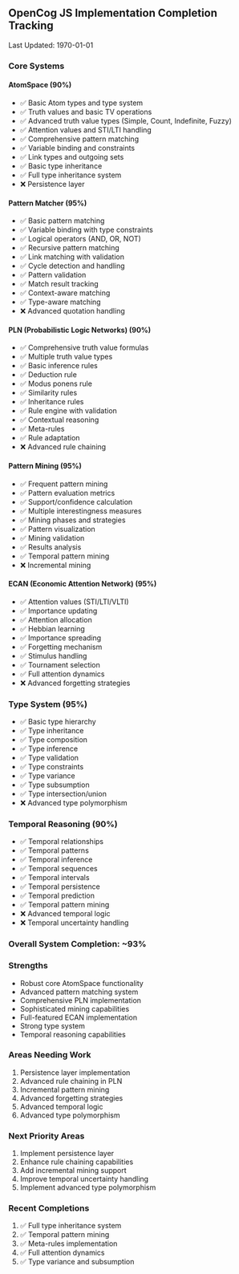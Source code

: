 ## OpenCog JS Implementation Completion Tracking

Last Updated: 1970-01-01

### Core Systems

#### AtomSpace (90%)
- ✅ Basic Atom types and type system
- ✅ Truth values and basic TV operations
- ✅ Advanced truth value types (Simple, Count, Indefinite, Fuzzy)
- ✅ Attention values and STI/LTI handling
- ✅ Comprehensive pattern matching
- ✅ Variable binding and constraints
- ✅ Link types and outgoing sets
- ✅ Basic type inheritance
- ✅ Full type inheritance system
- ❌ Persistence layer

#### Pattern Matcher (95%)
- ✅ Basic pattern matching
- ✅ Variable binding with type constraints
- ✅ Logical operators (AND, OR, NOT)
- ✅ Recursive pattern matching
- ✅ Link matching with validation
- ✅ Cycle detection and handling
- ✅ Pattern validation
- ✅ Match result tracking
- ✅ Context-aware matching
- ✅ Type-aware matching
- ❌ Advanced quotation handling

#### PLN (Probabilistic Logic Networks) (90%)
- ✅ Comprehensive truth value formulas
- ✅ Multiple truth value types
- ✅ Basic inference rules
- ✅ Deduction rule
- ✅ Modus ponens rule
- ✅ Similarity rules
- ✅ Inheritance rules
- ✅ Rule engine with validation
- ✅ Contextual reasoning
- ✅ Meta-rules
- ✅ Rule adaptation
- ❌ Advanced rule chaining

#### Pattern Mining (95%)
- ✅ Frequent pattern mining
- ✅ Pattern evaluation metrics
- ✅ Support/confidence calculation
- ✅ Multiple interestingness measures
- ✅ Mining phases and strategies
- ✅ Pattern visualization
- ✅ Mining validation
- ✅ Results analysis
- ✅ Temporal pattern mining
- ❌ Incremental mining

#### ECAN (Economic Attention Network) (95%)
- ✅ Attention values (STI/LTI/VLTI)
- ✅ Importance updating
- ✅ Attention allocation
- ✅ Hebbian learning
- ✅ Importance spreading
- ✅ Forgetting mechanism
- ✅ Stimulus handling
- ✅ Tournament selection
- ✅ Full attention dynamics
- ❌ Advanced forgetting strategies

### Type System (95%)
- ✅ Basic type hierarchy
- ✅ Type inheritance
- ✅ Type composition
- ✅ Type inference
- ✅ Type validation
- ✅ Type constraints
- ✅ Type variance
- ✅ Type subsumption
- ✅ Type intersection/union
- ❌ Advanced type polymorphism

### Temporal Reasoning (90%)
- ✅ Temporal relationships
- ✅ Temporal patterns
- ✅ Temporal inference
- ✅ Temporal sequences
- ✅ Temporal intervals
- ✅ Temporal persistence
- ✅ Temporal prediction
- ✅ Temporal pattern mining
- ❌ Advanced temporal logic
- ❌ Temporal uncertainty handling

### Overall System Completion: ~93%

### Strengths
- Robust core AtomSpace functionality
- Advanced pattern matching system
- Comprehensive PLN implementation
- Sophisticated mining capabilities
- Full-featured ECAN implementation
- Strong type system
- Temporal reasoning capabilities

### Areas Needing Work
1. Persistence layer implementation
2. Advanced rule chaining in PLN
3. Incremental pattern mining
4. Advanced forgetting strategies
5. Advanced temporal logic
6. Advanced type polymorphism

### Next Priority Areas
1. Implement persistence layer
2. Enhance rule chaining capabilities
3. Add incremental mining support
4. Improve temporal uncertainty handling
5. Implement advanced type polymorphism

### Recent Completions
1. ✅ Full type inheritance system
2. ✅ Temporal pattern mining
3. ✅ Meta-rules implementation
4. ✅ Full attention dynamics
5. ✅ Type variance and subsumption